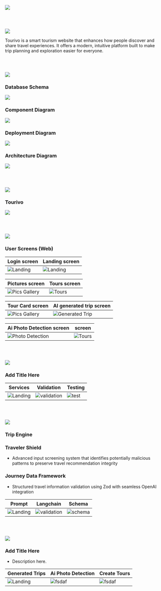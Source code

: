 <img src="./readme/title1.svg"/>

<br><br>

<!-- project overview -->
<img src="./readme/title2.svg"/>

Tourivo is a smart tourism website that enhances how people discover and share travel experiences. It offers a modern, intuitive platform built to make trip planning and exploration easier for everyone.

<br><br>

<!-- System Design -->
<img src="./readme/title3.svg"/>

### Database Schema


<img src="https://i.ibb.co/HT9WCnd6/schema3.png"/>

### Component Diagram

<img src="./readme/component_diagram2.png"/>

### Deployment Diagram

<img src="./readme/deployment%20diagram.png"/>

### Architecture Diagram

<img src="./readme/architecture%202.png"/>



<br><br>

<!-- Project Highlights -->
<img src="./readme/title4.svg"/>

### Tourivo


<img src="./readme/highlights.png"/>

<br><br>

<!-- Demo -->
<img src="./readme/title5.svg"/>


### User Screens (Web)

| Login screen                                  | Landing screen                        |
| ---------------------------------------       | ------------------------------------- |
| ![Landing](./readme/login.PNG)                | ![Landing](./readme/landing_page.gif) |

| Pictures screen                               | Tours screen                          |
| ---------------------------------------       | ------------------------------------- |
| ![Pics Gallery](./readme/pictures_gallery.PNG)| ![Tours](./readme/Tours.PNG)          |

| Tour Card screen                              | AI generated trip screen              |
| ---------------------------------------       | ------------------------------------- |
| ![Pics Gallery](./readme/tourCard.gif)        | ![Generated Trip](./readme/new_generated_trips.gif)          |

| Ai Photo Detection screen                     |  screen                          |
| ---------------------------------------       | ------------------------------------- |
| ![ Photo Detection](./readme/ai_photo_detection.gif)| ![Tours](./readme/Tours.PNG)          |


<br><br>

<!-- Development & Testing -->
<img src="./readme/title6.svg"/>

### Add Title Here


| Services                            | Validation                       | Testing                        |
| --------------------------------------- | ------------------------------------- | ------------------------------------- |
| ![Landing](./readme/service.jpg) | ![validation](./readme/validation.jpg) | ![test](./readme/demo//test_cases.PNG) |


<br><br>

<!-- Development & Testing -->
<img src="./readme/title7.svg"/>

### Trip Engine
### Traveler Shield
- Advanced input screening system that identifies potentially malicious patterns to preserve travel recommendation integrity
### Journey Data Framework
- Structured travel information validation using Zod with seamless OpenAI integration




| Prompt                            | Langchain                       | Schema                        |
| --------------------------------------- | ------------------------------------- | ------------------------------------- |
| ![Landing](./readme/prompt.jpg) | ![validation](./readme/image.png) | ![schema](./readme/schema.jpg) |


<br><br>

<!-- Deployment -->
<img src="./readme/title8.svg"/>

### Add Title Here

- Description here.


| Generated Trips                            | Ai Photo Detection                       | Create Tours                        |
| --------------------------------------- | ------------------------------------- | ------------------------------------- |
| ![Landing](./readme/postman1.PNG) | ![fsdaf](./readme/detection.PNG) | ![fsdaf](./readme/postman3.PNG) |

<br><br>
